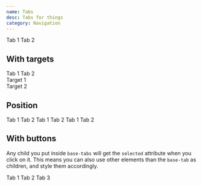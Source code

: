 ```yaml
---
name: Tabs
desc: Tabs for things
category: Navigation
---
```


<base-knobs src="./components.json" name="base-tabs">
<base-tabs>
  <base-tab selected>Tab 1</base-tab>
  <base-tab>Tab 2</base-tab>
</base-tabs>
</base-knobs>

## With targets

<base-knobs src="./components.json" name="base-tabs">
<base-tabs full position="left">
  <base-tab selected target="targetOne">Tab 1</base-tab>
  <base-tab target="targetTwo">Tab 2</base-tab>
</base-tabs>
<div id="targetOne">Target 1</div>
<div id="targetTwo">Target 2</div>
</base-knobs>

## Position

<base-knobs src="./components.json" name="base-tabs">
<base-tabs full position="left">
  <base-tab selected>Tab 1</base-tab>
  <base-tab>Tab 2</base-tab>
</base-tabs>
<base-tabs full position="right">
  <base-tab selected>Tab 1</base-tab>
  <base-tab>Tab 2</base-tab>
</base-tabs>
<base-tabs full position="center">
  <base-tab selected>Tab 1</base-tab>
  <base-tab>Tab 2</base-tab>
</base-tabs>
</base-knobs>

## With buttons

Any child you put inside `base-tabs` will get the `selected` attribute when you click on it.
This means you can also use other elements than the `base-tab` as children, and style them accordingly.

<base-knobs src="./components.json" name="base-tabs">
<style>
base-tabs base-button[selected],
base-tabs base-button[selected]:hover {
  --base-button-bg-color: var(--base-color-primary);
  --base-button-text-color: var(--base-color-white);
}
</style>
<base-tabs>
  <base-button selected>Tab 1</base-button>
  <base-button>Tab 2</base-button>
  <base-button disabled>Tab 3</base-button>
</base-tabs>
</base-knobs>
